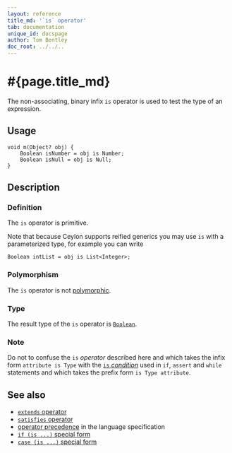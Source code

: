 ```yaml
---
layout: reference
title_md: '`is` operator'
tab: documentation
unique_id: docspage
author: Tom Bentley
doc_root: ../../..
---
```


# #{page.title_md}

The non-associating, binary infix `is` operator is used to test the type of an 
expression.

## Usage 

<!-- try: -->
    void m(Object? obj) {
        Boolean isNumber = obj is Number;
        Boolean isNull = obj is Null;
    }

## Description

### Definition

The `is` operator is primitive.

Note that because Ceylon supports reified generics you may use `is` with a
parameterized type, for example you can write

<!-- try: -->
    Boolean intList = obj is List<Integer>;

### Polymorphism

The `is` operator is not [polymorphic](#{page.doc_root}/tour/language-module/#operator_polymorphism). 

### Type

The result type of the `is` operator is [`Boolean`](#{site.urls.apidoc_1_0}/Boolean.type.html).

### Note

Do not to confuse the `is` *operator* described here and which 
takes the infix form `attribute is Type` with the
[`is` *condition*](../../statement/conditions) used in `if`, `assert` and 
`while` statements and which takes the prefix form 
`is Type attribute`.

## See also

* [`extends` operator](../extends)
* [`satisfies` operator](../satisfies)
* [operator precedence](#{site.urls.spec_current}#operatorprecedence) in the 
  language specification
* [`if (is ...)` special form](../../statement/if#special_conditions)
* [`case (is ...)` special form](../../statement/switch#polymorphism)
